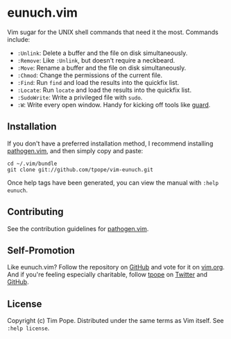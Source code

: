 # eunuch.vim

Vim sugar for the UNIX shell commands that need it the most.  Commands
include:

* `:Unlink`: Delete a buffer and the file on disk simultaneously.
* `:Remove`: Like `:Unlink`, but doesn't require a neckbeard.
* `:Move`: Rename a buffer and the file on disk simultaneously.
* `:Chmod`: Change the permissions of the current file.
* `:Find`: Run `find` and load the results into the quickfix list.
* `:Locate`: Run `locate` and load the results into the quickfix list.
* `:SudoWrite`: Write a privileged file with `sudo`.
* `:W`: Write every open window.  Handy for kicking off tools like [guard][].

[guard]: https://github.com/guard/guard

## Installation

If you don't have a preferred installation method, I recommend
installing [pathogen.vim](https://github.com/tpope/vim-pathogen), and
then simply copy and paste:

    cd ~/.vim/bundle
    git clone git://github.com/tpope/vim-eunuch.git

Once help tags have been generated, you can view the manual with
`:help eunuch`.

## Contributing

See the contribution guidelines for
[pathogen.vim](https://github.com/tpope/vim-pathogen#readme).

## Self-Promotion

Like eunuch.vim? Follow the repository on
[GitHub](https://github.com/tpope/vim-eunuch) and vote for it on
[vim.org](http://www.vim.org/scripts/script.php?script_id=4300).  And if
you're feeling especially charitable, follow [tpope](http://tpo.pe/) on
[Twitter](http://twitter.com/tpope) and
[GitHub](https://github.com/tpope).

## License

Copyright (c) Tim Pope.  Distributed under the same terms as Vim itself.
See `:help license`.
